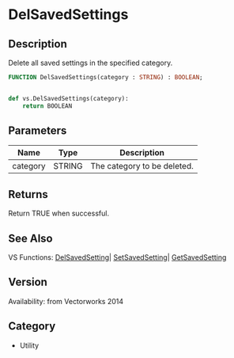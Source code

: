 # DelSavedSettings

## Description
Delete all saved settings in the specified category.

```pascal
FUNCTION DelSavedSettings(category : STRING) : BOOLEAN;
```

```python

def vs.DelSavedSettings(category):
    return BOOLEAN
```

## Parameters
|Name|Type|Description|
|---|---|---|
|category|STRING|The category to be deleted.|

## Returns
Return TRUE when successful.

## See Also
VS Functions:
[DelSavedSetting](DelSavedSetting.md)| [SetSavedSetting](SetSavedSetting.md)| [GetSavedSetting](GetSavedSetting.md)

## Version
Availability: from Vectorworks 2014
## Category
* Utility

